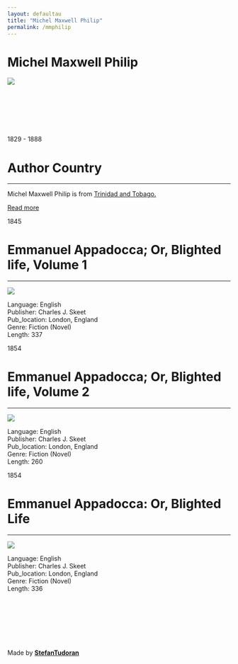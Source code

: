 ```yaml
---
layout: defaultau
title: "Michel Maxwell Philip"
permalink: /mmphilip
---
```

<!-- partial:index.partial.html -->
<div class="content">
    <h1>Michel Maxwell Philip</h1>
    <div class="quote">
        <div><img src="https://pbs.twimg.com/media/EGWXloQXYAI2lRC.jpg" class="logo"></div>
    </div>
    <div class="timeline">
        <div style="padding-bottom:100px;"></div>
        <div class="block">
            <div class="date right"><p class="right">1829 - 1888</p></div>
            <div class="dot"></div>
            <div class="left first">
            <div class="author_country">
                <h1>Author Country</h1><hr>
            <div class="aclocation"><p>Michel Maxwell Philip is from <a href="http://localhost:4000/3"> Trinidad and Tobago.</a></p></div>
                <div class="acreadmore"><a href="https://en.wikipedia.org/wiki/Michel_Maxwell_Philip" target="_blank">Read more</a></div>
            </div>
            </div>
        </div>
        <div class="block">
            <div class="date left"><p class="left">1845</p></div>
            <div class="dot"></div>
            <div class="right">
                <h1>Emmanuel Appadocca; Or, Blighted life, Volume 1</h1><hr>
                <p><img src="https://m.media-amazon.com/images/I/51ReMH5N43L.jpg"></p>
                <p>
                Language: English<br/>
                Publisher: Charles J. Skeet<br/>
                Pub_location: London, England<br/>
                Genre: Fiction (Novel)<br/>
                Length: 337</p>
            </div>
        </div>
        <div class="block">
            <div class="date right"><p class="right">1854</p></div>
            <div class="dot"></div>
            <div class="left hide">
                <h1>Emmanuel Appadocca; Or, Blighted life, Volume 2</h1><hr>
                <p><img src="https://i.gr-assets.com/images/S/compressed.photo.goodreads.com/books/1610263416i/56611815._UY2560_SS2560_.jpg"></p>
                <p>Language: English<br/>
                Publisher: Charles J. Skeet<br/>
                Pub_location: London, England<br/>
                Genre: Fiction (Novel)<br/>
                Length: 260</p>
            </div>
        </div>
        <div class="block">
            <div class="date left"><p class="left">1854</p></div>
            <div class="dot"></div>
            <div class="right hide">
                <h1>Emmanuel Appadocca: Or, Blighted Life</h1><hr>
                <p><img src="https://images-na.ssl-images-amazon.com/images/I/61N4BoDUBKL.jpg"></p>
                <p>Language: English<br/>
                Publisher: Charles J. Skeet<br/>
                Pub_location: London, England<br/>
                Genre: Fiction (Novel)<br/>
                Length: 336</p>
            </div>
        </div>
        <div style="padding-bottom:100px;"></div>
    </div>
    <div id="footer">
        <p id="copyright">Made by&nbsp;<strong><a href="https://www.linkedin.com/in/nicolae-stefan-tudoran-b02291127/" target="_blank">StefanTudoran</a></strong></p>
    </div>
</div>
<!-- partial -->
  <script src='https://cdnjs.cloudflare.com/ajax/libs/jquery/3.1.1/jquery.min.js'></script><script  src="assets/js/authorscript.js"></script>
